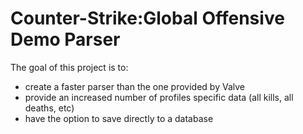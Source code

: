 # Counter-Strike:Global Offensive Demo Parser

The goal of this project is to:

* create a faster parser than the one provided by Valve
* provide an increased number of profiles specific data (all kills, all
  deaths, etc)
* have the option to save directly to a database
